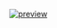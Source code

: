 <a href='https://postimages.org/' target='_blank'><img src='https://s6.postimg.org/bo36op6k1/preview.png' border='0' alt='preview'/></a>
